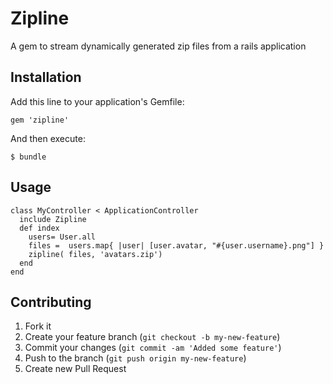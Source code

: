 # Zipline

A gem to stream dynamically generated zip files from a rails application

## Installation

Add this line to your application's Gemfile:

    gem 'zipline'

And then execute:

    $ bundle

## Usage

    class MyController < ApplicationController
      include Zipline
      def index
        users= User.all
        files =  users.map{ |user| [user.avatar, "#{user.username}.png"] }
        zipline( files, 'avatars.zip')
      end
    end

## Contributing

1. Fork it
2. Create your feature branch (`git checkout -b my-new-feature`)
3. Commit your changes (`git commit -am 'Added some feature'`)
4. Push to the branch (`git push origin my-new-feature`)
5. Create new Pull Request
